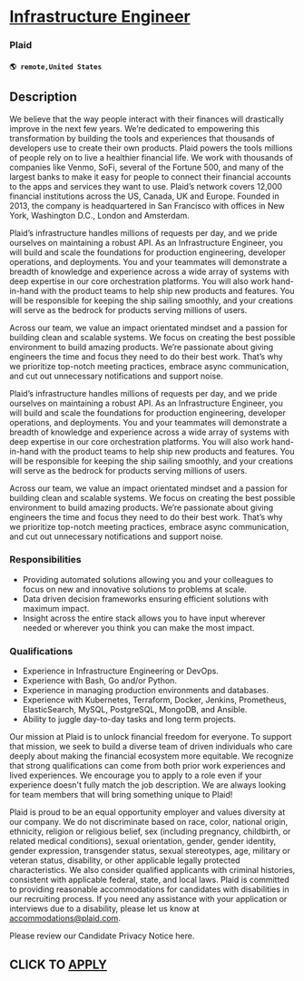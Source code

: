 # [Infrastructure Engineer](https://www.remotewlb.com/apply/infrastructure-engineer-139172)  
### Plaid  
#### `🌎 remote,United States`  

## Description

We believe that the way people interact with their finances will drastically improve in the next few years. We’re dedicated to empowering this transformation by building the tools and experiences that thousands of developers use to create their own products. Plaid powers the tools millions of people rely on to live a healthier financial life. We work with thousands of companies like Venmo, SoFi, several of the Fortune 500, and many of the largest banks to make it easy for people to connect their financial accounts to the apps and services they want to use. Plaid’s network covers 12,000 financial institutions across the US, Canada, UK and Europe. Founded in 2013, the company is headquartered in San Francisco with offices in New York, Washington D.C., London and Amsterdam.

  

Plaid’s infrastructure handles millions of requests per day, and we pride ourselves on maintaining a robust API. As an Infrastructure Engineer, you will build and scale the foundations for production engineering, developer operations, and deployments. You and your teammates will demonstrate a breadth of knowledge and experience across a wide array of systems with deep expertise in our core orchestration platforms. You will also work hand-in-hand with the product teams to help ship new products and features. You will be responsible for keeping the ship sailing smoothly, and your creations will serve as the bedrock for products serving millions of users.

  

Across our team, we value an impact orientated mindset and a passion for building clean and scalable systems. We focus on creating the best possible environment to build amazing products. We’re passionate about giving engineers the time and focus they need to do their best work. That’s why we prioritize top-notch meeting practices, embrace async communication, and cut out unnecessary notifications and support noise.

  

  

Plaid’s infrastructure handles millions of requests per day, and we pride ourselves on maintaining a robust API. As an Infrastructure Engineer, you will build and scale the foundations for production engineering, developer operations, and deployments. You and your teammates will demonstrate a breadth of knowledge and experience across a wide array of systems with deep expertise in our core orchestration platforms. You will also work hand-in-hand with the product teams to help ship new products and features. You will be responsible for keeping the ship sailing smoothly, and your creations will serve as the bedrock for products serving millions of users.

  

Across our team, we value an impact orientated mindset and a passion for building clean and scalable systems. We focus on creating the best possible environment to build amazing products. We’re passionate about giving engineers the time and focus they need to do their best work. That’s why we prioritize top-notch meeting practices, embrace async communication, and cut out unnecessary notifications and support noise.

  

  

### Responsibilities

* Providing automated solutions allowing you and your colleagues to focus on new and innovative solutions to problems at scale.
* Data driven decision frameworks ensuring efficient solutions with maximum impact.
* Insight across the entire stack allows you to have input wherever needed or wherever you think you can make the most impact.

  

### Qualifications

* Experience in Infrastructure Engineering or DevOps.
* Experience with Bash, Go and/or Python.
* Experience in managing production environments and databases.
* Experience with Kubernetes, Terraform, Docker, Jenkins, Prometheus, ElasticSearch, MySQL, PostgreSQL, MongoDB, and Ansible.
* Ability to juggle day-to-day tasks and long term projects.

  

Our mission at Plaid is to unlock financial freedom for everyone. To support that mission, we seek to build a diverse team of driven individuals who care deeply about making the financial ecosystem more equitable. We recognize that strong qualifications can come from both prior work experiences and lived experiences. We encourage you to apply to a role even if your experience doesn't fully match the job description. We are always looking for team members that will bring something unique to Plaid!

  

Plaid is proud to be an equal opportunity employer and values diversity at our company. We do not discriminate based on race, color, national origin, ethnicity, religion or religious belief, sex (including pregnancy, childbirth, or related medical conditions), sexual orientation, gender, gender identity, gender expression, transgender status, sexual stereotypes, age, military or veteran status, disability, or other applicable legally protected characteristics. We also consider qualified applicants with criminal histories, consistent with applicable federal, state, and local laws. Plaid is committed to providing reasonable accommodations for candidates with disabilities in our recruiting process. If you need any assistance with your application or interviews due to a disability, please let us know at accommodations@plaid.com.

  

Please review our Candidate Privacy Notice here.

  
## CLICK TO [APPLY](https://www.remotewlb.com/apply/infrastructure-engineer-139172)

